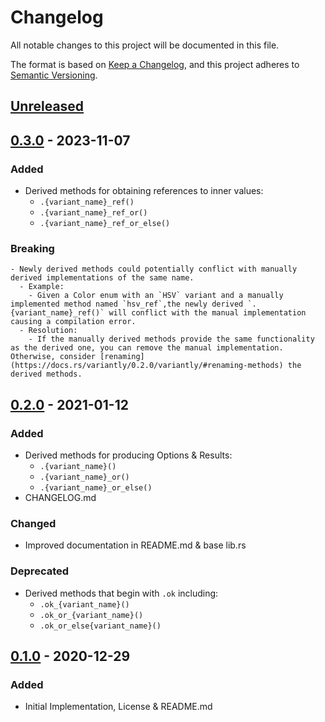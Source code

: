 # Changelog
All notable changes to this project will be documented in this file.

The format is based on [Keep a Changelog](https://keepachangelog.com/en/1.0.0/),
and this project adheres to [Semantic Versioning](https://semver.org/spec/v2.0.0.html).

## [Unreleased]

## [0.3.0] - 2023-11-07
### Added
 - Derived methods for obtaining references to inner values:
    - `.{variant_name}_ref()`
    - `.{variant_name}_ref_or()`
    - `.{variant_name}_ref_or_else()`

### Breaking
    - Newly derived methods could potentially conflict with manually derived implementations of the same name.
      - Example:
        - Given a Color enum with an `HSV` variant and a manually implemented method named `hsv_ref`,the newly derived `.{variant_name}_ref()` will conflict with the manual implementation causing a compilation error.
      - Resolution:
        - If the manually derived methods provide the same functionality as the derived one, you can remove the manual implementation. Otherwise, consider [renaming](https://docs.rs/variantly/0.2.0/variantly/#renaming-methods) the derived methods.

## [0.2.0] - 2021-01-12
### Added
- Derived methods for producing Options & Results:
    - `.{variant_name}()`
    - `.{variant_name}_or()`
    - `.{variant_name}_or_else()`
- CHANGELOG.md
### Changed
- Improved documentation in README.md & base lib.rs
### Deprecated
- Derived methods that begin with `.ok` including:
    - `.ok_{variant_name}()`
    - `.ok_or_{variant_name}()`
    - `.ok_or_else{variant_name}()`

## [0.1.0] - 2020-12-29
### Added
- Initial Implementation, License & README.md

[Unreleased]: https://github.com/luker-os/variantly/compare/v0.3.0...HEAD
[0.3.0]: https://github.com/luker-os/variantly/compare/v0.1.0...v0.3.0
[0.2.0]: https://github.com/luker-os/variantly/compare/v0.1.0...v0.2.0
[0.1.0]: https://github.com/luker-os/variantly/releases/tag/v0.1.0